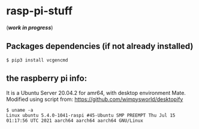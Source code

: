 # rasp-pi-stuff

(***work in progress***)

## Packages dependencies (if not already installed)

`$ pip3 install vcgencmd`

## the raspberry pi info:
It is a Ubuntu Server 20.04.2 for amr64, with desktop environment Mate. Modified using script from: https://github.com/wimpysworld/desktopify

```
$ uname -a
Linux ubuntu 5.4.0-1041-raspi #45-Ubuntu SMP PREEMPT Thu Jul 15 01:17:56 UTC 2021 aarch64 aarch64 aarch64 GNU/Linux
```

